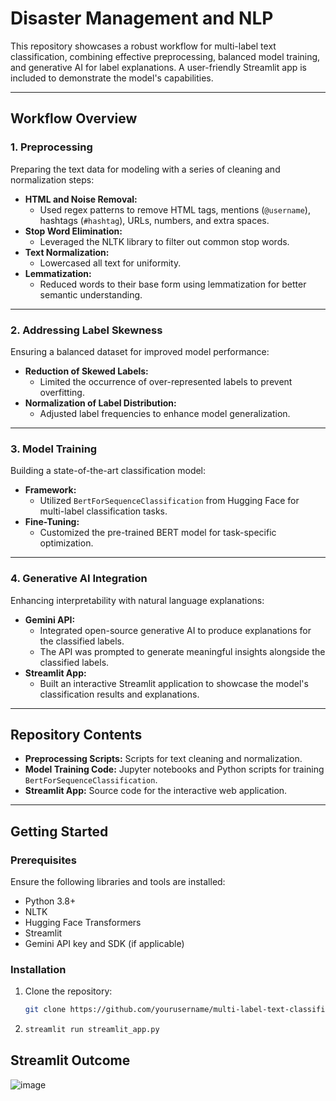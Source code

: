 # **Disaster Management and NLP**

This repository showcases a robust workflow for multi-label text classification, combining effective preprocessing, balanced model training, and generative AI for label explanations. A user-friendly Streamlit app is included to demonstrate the model's capabilities.

---

## Workflow Overview

### **1. Preprocessing**
Preparing the text data for modeling with a series of cleaning and normalization steps:
- **HTML and Noise Removal:** 
  - Used regex patterns to remove HTML tags, mentions (`@username`), hashtags (`#hashtag`), URLs, numbers, and extra spaces.
- **Stop Word Elimination:** 
  - Leveraged the NLTK library to filter out common stop words.
- **Text Normalization:** 
  - Lowercased all text for uniformity.
- **Lemmatization:** 
  - Reduced words to their base form using lemmatization for better semantic understanding.

---

### **2. Addressing Label Skewness**
Ensuring a balanced dataset for improved model performance:
- **Reduction of Skewed Labels:** 
  - Limited the occurrence of over-represented labels to prevent overfitting.
- **Normalization of Label Distribution:** 
  - Adjusted label frequencies to enhance model generalization.

---

### **3. Model Training**
Building a state-of-the-art classification model:
- **Framework:** 
  - Utilized `BertForSequenceClassification` from Hugging Face for multi-label classification tasks.
- **Fine-Tuning:** 
  - Customized the pre-trained BERT model for task-specific optimization.

---

### **4. Generative AI Integration**
Enhancing interpretability with natural language explanations:
- **Gemini API:** 
  - Integrated open-source generative AI to produce explanations for the classified labels.
  - The API was prompted to generate meaningful insights alongside the classified labels.
- **Streamlit App:** 
  - Built an interactive Streamlit application to showcase the model's classification results and explanations.

---

## Repository Contents
- **Preprocessing Scripts:** Scripts for text cleaning and normalization.
- **Model Training Code:** Jupyter notebooks and Python scripts for training `BertForSequenceClassification`.
- **Streamlit App:** Source code for the interactive web application.

---

## Getting Started

### **Prerequisites**
Ensure the following libraries and tools are installed:
- Python 3.8+
- NLTK
- Hugging Face Transformers
- Streamlit
- Gemini API key and SDK (if applicable)

### **Installation**
1. Clone the repository:
   ```bash
   git clone https://github.com/yourusername/multi-label-text-classification.git
2. ```bash
   streamlit run streamlit_app.py

## **Streamlit Outcome**

![image](https://github.com/user-attachments/assets/da024334-2c9b-41a9-b222-b749ea01fe79)
